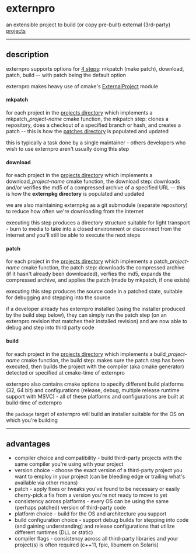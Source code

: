 # externpro
an extensible project to build (or copy pre-built) external (3rd-party) [projects](projects/README.md)

***

## description

externpro supports options for [4 steps](https://isrhub.usurf.usu.edu/smanders/externpro/blob/14.11/modules/macpro.cmake#L50-L55): mkpatch (make patch), download, patch, build -- with patch being the default option

externpro makes heavy use of cmake's [ExternalProject](http://www.kitware.com/media/html/BuildingExternalProjectsWithCMake2.8.html) module

#### mkpatch

for each project in the [projects directory](projects) which implements a mkpatch_*project-name* cmake function, the mkpatch step: clones a repository, does a checkout of a specified branch or hash, and creates a patch -- this is how the [patches directory](patches) is populated and updated

this is typically a task done by a single maintainer - others developers who wish to use externpro aren't usually doing this step

#### download

for each project in the [projects directory](projects) which implements a download_*project-name* cmake function, the download step: downloads and/or verifies the md5 of a compressed archive of a specified URL -- this is how the **externpkg directory** is populated and updated

we are also maintaining externpkg as a git submodule (separate repository) to reduce how often we're downloading from the internet

executing this step produces a directory structure suitable for light transport - burn to media to take into a closed environment or disconnect from the internet and you'll still be able to execute the next steps

#### patch

for each project in the [projects directory](projects) which implements a patch_*project-name* cmake function, the patch step: downloads the compressed archive (if it hasn't already been downloaded), verfies the md5, expands the compressed archive, and applies the patch (made by mkpatch, if one exists)

executing this step produces the source code in a patched state, suitable for debugging and stepping into the source

if a developer already has externpro installed (using the installer produced by the build step below), they can simply run the patch step (on an externpro revision that matches their installed revision) and are now able to debug and step into third party code

#### build

for each project in the [projects directory](projects) which implements a build_*project-name* cmake function, the build step: makes sure the patch step has been executed, then builds the project with the compiler (aka cmake generator) detected or specified at cmake-time of externpro

externpro also contains cmake options to specify different build platforms (32, 64 bit) and configurations (release, debug, multiple release runtime support with MSVC) - all of these platforms and configurations are built at build-time of externpro

the `package` target of externpro will build an installer suitable for the OS on which you're building

***

## advantages

* compiler choice and compatibility - build third-party projects with the same compiler you're using with your project
* version choice - choose the exact version of a third-party project you want to employ in your project (can be bleeding edge or trailing what's available via other means)
* patch - apply fixes or tweaks you've found to be necessary or easily cherry-pick a fix from a version you're not ready to move to yet
* consistency across platforms - every OS can be using the same (perhaps patched) version of third-party code
* platform choice - build for the OS and architecture you support
* build configuration choice - support debug builds for stepping into code (and gaining understanding) and release configurations that utilize different runtimes (DLL or static)
* compiler flags - consistency across all third-party libraries and your project(s) is often required (c++11, fpic, libumem on Solaris)

